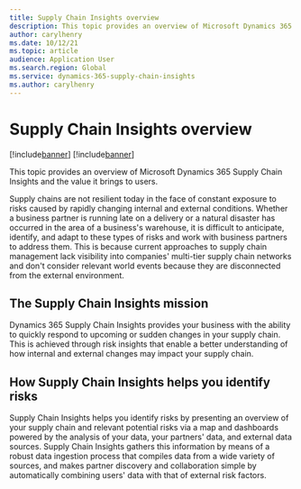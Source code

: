 ```yaml
---
title: Supply Chain Insights overview
description: This topic provides an overview of Microsoft Dynamics 365 Supply Chain Insights and the value it brings to users.
author: carylhenry
ms.date: 10/12/21
ms.topic: article
audience: Application User
ms.search.region: Global
ms.service: dynamics-365-supply-chain-insights
ms.author: carylhenry
---
```

# Supply Chain Insights overview

[!include[banner](includes/banner.md)]
[!include[banner](includes/preview-banner.md)]

This topic provides an overview of Microsoft Dynamics 365 Supply Chain Insights and the value it brings to users.

Supply chains are not resilient today in the face of constant exposure to risks caused by rapidly changing internal and external conditions. Whether a business partner is running late on a delivery or a natural disaster has occurred in the area of a business's warehouse, it is difficult to anticipate, identify, and adapt to these types of risks and work with business partners to address them. This is because current approaches to supply chain management lack visibility into companies' multi-tier supply chain networks and don't consider relevant world events because they are disconnected from the external environment.

## The Supply Chain Insights mission

Dynamics 365 Supply Chain Insights provides your business with the ability to quickly respond to upcoming or sudden changes in your supply chain. This is achieved through risk insights that enable a better understanding of how internal and external changes may impact your supply chain.

## How Supply Chain Insights helps you identify risks

Supply Chain Insights helps you identify risks by presenting an overview of your supply chain and relevant potential risks via a map and dashboards powered by the analysis of your data, your partners' data, and external data sources. Supply Chain Insights gathers this information by means of a robust data ingestion process that compiles data from a wide variety of sources, and makes partner discovery and collaboration simple by automatically combining users' data with that of external risk factors.

